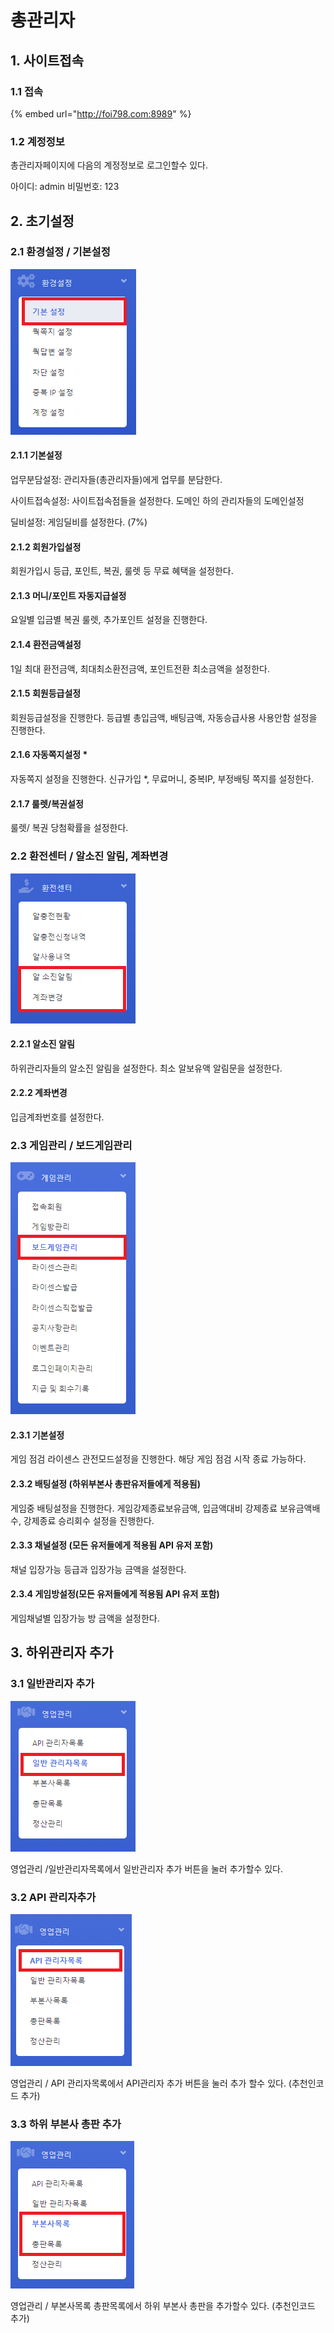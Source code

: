 # 총관리자

## 1. 사이트접속

### 1.1 접속

{% embed url="http://foi798.com:8989" %}

### 1.2 계정정보

총관리자페이지에 다음의 계정정보로 로그인할수 있다.

아이디: admin      비밀번호: 123

## 2. 초기설정

### 2.1 환경설정 / 기본설정

![](.gitbook/assets/image%20%281%29.png)

#### 2.1.1  기본설정

업무분담설정: 관리자들\(총관리자들\)에게 업무를 분담한다.

사이트접속설정: 사이트접속점들을 설정한다. 도메인 하의 관리자들의 도메인설정

딜비설정: 게임딜비를 설정한다. \(7%\)

#### 2.1.2 회원가입설정

회원가입시 등급, 포인트, 복권, 룰렛 등 무료 혜택을 설정한다.

#### 2.1.3  머니/포인트 자동지급설정

요일별 입금별 복권 룰렛, 추가포인트 설정을 진행한다.

#### 2.1.4  환전금액설정

1일 최대 환전금액, 최대최소환전금액, 포인트전환 최소금액을 설정한다. 

#### 2.1.5 회원등급설정

회원등급설정을 진행한다. 등급별 총입금액, 배팅금액, 자동승급사용 사용안함 설정을 진행한다.

#### 2.1.6 자동쪽지설정 \*

자동쪽지 설정을 진행한다. 신규가입 \*, 무료머니, 중복IP,  부정배팅 쪽지를 설정한다.

#### 2.1.7 룰렛/복권설정

룰렛/ 복권 당첨확률을 설정한다. 

### 2.2 환전센터 / 알소진 알림, 계좌변경

![](.gitbook/assets/image%20%287%29.png)

#### 2.2.1 알소진 알림

하위관리자들의 알소진 알림을 설정한다. 최소 알보유액 알림문을 설정한다.

#### 2.2.2 계좌변경

입금계좌번호를 설정한다.

### 2.3 게임관리 / 보드게임관리

![](.gitbook/assets/image%20%286%29.png)

#### 2.3.1 기본설정 

게임 점검 라이센스 관전모드설정을 진행한다. 해당 게임 점검 시작 종료 가능하다.

#### 2.3.2 배팅설정 \(하위부본사 총판유저들에게 적용됨\)

게임중 배팅설정을 진행한다. 게임강제종료보유금액, 입금액대비 강제종료 보유금액배수, 강제종료 승리회수 설정을 진행한다. 

#### 2.3.3 채널설정 \(모든 유저들에게 적용됨 API 유저 포함\)

채널 입장가능 등급과 입장가능 금액을 설정한다.

####  2.3.4 게임방설정\(모든 유저들에게 적용됨 API 유저 포함\)

게임채널별 입장가능 방 금액을 설정한다.

## 3. 하위관리자 추가

### 3.1 일반관리자 추가

![](.gitbook/assets/image%20%2814%29.png)

영업관리 /일반관리자목록에서 일반관리자 추가 버튼을 눌러 추가할수 있다.

### 3.2 API 관리자추가 

![](.gitbook/assets/image%20%2812%29.png)

영업관리 / API 관리자목록에서 API관리자 추가 버튼을 눌러 추가 할수 있다. \(추천인코드 추가\)

### 3.3 하위 부본사 총판 추가

![](.gitbook/assets/image%20%2816%29.png)

영업관리 /  부본사목록 총판목록에서 하위 부본사 총판을 추가할수 있다. \(추천인코드 추가\)
